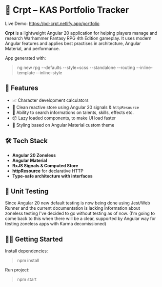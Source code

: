 # 💸 Crpt – KAS Portfolio Tracker

Live Demo: https://pd-crpt.netlify.app/portfolio

**Crpt** is a lightweight Angular 20 application for helping players manage and research Warhammer Fantasy RPG 4th Edition gameplay. It uses modern Angular features and applies best practises in architecture, Angular Material, and performance.

App generated with:
> ng new rpg --defaults --style=scss --standalone --routing --inline-template --inline-style

## 🚀 Features

- 📈 Character development calculators
- 🧠 Clean reactive store using Angular 20 signals & `httpResource`
- 🧮 Ability to search informations on talents, skills, effects etc.
- 📦 Lazy loaded components, to make UI load faster
- 💅 Styling based on Angular Material custom theme

## 🛠️ Tech Stack

- **Angular 20 Zoneless**
- **Angular Material**
- **RxJS Signals & Computed Store**
- **httpResource** for declarative HTTP
- **Type-safe architecture with interfaces**

## 🧪 Unit Testing

Since Angular 20 new default testing is now being done using Jest/Web Runner and the current documentation is lacking information about zoneless testing I've decided to go without testing as of now. (I'm going to come back to this when there will be a clear, supported by Angular way for testing zoneless apps with Karma decomissioned)

## 🧑‍💻 Getting Started

Install dependencies:
> npm install

Run project:
> npm start
